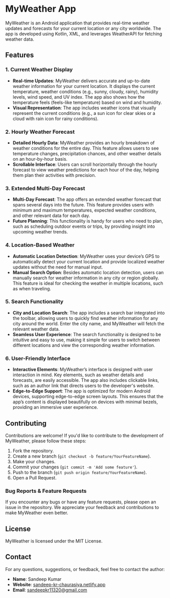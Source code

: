 # MyWeather App

MyWeather is an Android application that provides real-time weather updates and forecasts for your current location or any city worldwide. The app is developed using Kotlin, XML, and leverages WeatherAPI for fetching weather data.

## Features


### 1. Current Weather Display
- **Real-time Updates**: MyWeather delivers accurate and up-to-date weather information for your current location. It displays the current temperature, weather conditions (e.g., sunny, cloudy, rainy), humidity levels, wind speed, and UV index. The app also shows how the temperature feels (feels-like temperature) based on wind and humidity.
- **Visual Representation**: The app includes weather icons that visually represent the current conditions (e.g., a sun icon for clear skies or a cloud with rain icon for rainy conditions).

### 2. Hourly Weather Forecast
- **Detailed Hourly Data**: MyWeather provides an hourly breakdown of weather conditions for the entire day. This feature allows users to see temperature changes, precipitation chances, and other weather details on an hour-by-hour basis.
- **Scrollable Interface**: Users can scroll horizontally through the hourly forecast to view weather predictions for each hour of the day, helping them plan their activities with precision.

### 3. Extended Multi-Day Forecast
- **Multi-Day Forecast**: The app offers an extended weather forecast that spans several days into the future. This feature provides users with minimum and maximum temperatures, expected weather conditions, and other relevant data for each day.
- **Future Planning**: This functionality is handy for users who need to plan, such as scheduling outdoor events or trips, by providing insight into upcoming weather trends.

### 4. Location-Based Weather
- **Automatic Location Detection**: MyWeather uses your device’s GPS to automatically detect your current location and provide localized weather updates without the need for manual input.
- **Manual Search Option**: Besides automatic location detection, users can manually search for weather information in any city or region globally. This feature is ideal for checking the weather in multiple locations, such as when traveling.

### 5. Search Functionality
- **City and Location Search**: The app includes a search bar integrated into the toolbar, allowing users to quickly find weather information for any city around the world. Enter the city name, and MyWeather will fetch the relevant weather data.
- **Seamless User Experience**: The search functionality is designed to be intuitive and easy to use, making it simple for users to switch between different locations and view the corresponding weather information.

### 6. User-Friendly Interface
- **Interactive Elements**: MyWeather’s interface is designed with user interaction in mind. Key elements, such as weather details and forecasts, are easily accessible. The app also includes clickable links, such as an author link that directs users to the developer's website.
- **Edge-to-Edge Support**: The app is optimized for modern Android devices, supporting edge-to-edge screen layouts. This ensures that the app’s content is displayed beautifully on devices with minimal bezels, providing an immersive user experience.

## Contributing

Contributions are welcome! If you'd like to contribute to the development of MyWeather, please follow these steps:

1. Fork the repository.
2. Create a new branch (`git checkout -b feature/YourFeatureName`).
3. Make your changes.
4. Commit your changes (`git commit -m 'Add some feature'`).
5. Push to the branch (`git push origin feature/YourFeatureName`).
6. Open a Pull Request.

### Bug Reports & Feature Requests

If you encounter any bugs or have any feature requests, please open an issue in the repository. We appreciate your feedback and contributions to make MyWeather even better.

## License

MyWeather is licensed under the MIT License. 

## Contact

For any questions, suggestions, or feedback, feel free to contact the author:

- **Name**: Sandeep Kumar
- **Website**: [sandeep-kr-chaurasiya.netlify.app](https://sandeep-kr-chaurasiya.netlify.app)
- **Email**: sandeepkr11320@gmail.com
